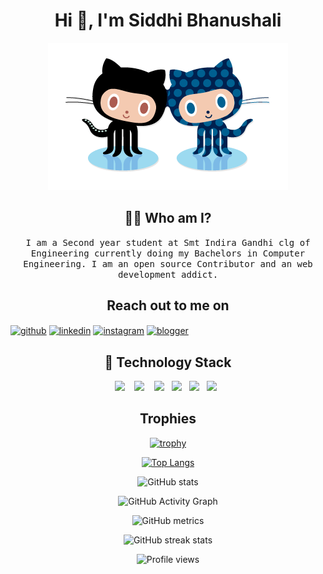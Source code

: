 <h1 align="center"> Hi 👋, I'm Siddhi Bhanushali</h1>
<p align="center">
    <a href="https://github.com/siddhi-244"><img src="forkit.gif "/></a> 
</p>
<h2 align="center"> 👨‍💻 Who am I?</h2>
<p align="center">
  <samp>I am a Second year student at Smt Indira Gandhi clg of Engineering currently doing my Bachelors in Computer Engineering. 
I am an open source Contributor and an web development addict.
</samp><br>
</p>


<h2 align="center">Reach out to me on </h2>

<p align="center">

[<img align="center" src='https://cdn.jsdelivr.net/npm/simple-icons@3.0.1/icons/github.svg' alt='github' height='40'>](https://github.com/Siddhi-244) 
[<img align="center" src='https://cdn.jsdelivr.net/npm/simple-icons@3.0.1/icons/linkedin.svg' alt='linkedin' height='40'>](https://www.linkedin.com/in/siddhi-bhanushali-4178591b2/) 
[<img align="center" src='https://cdn.jsdelivr.net/npm/simple-icons@3.0.1/icons/instagram.svg' alt='instagram' height='40'>](https://www.instagram.com/Siddhibhanushali1234/) 
[<img align="center" src='https://cdn.jsdelivr.net/npm/simple-icons@3.0.1/icons/blogger.svg' alt='blogger' height='40'>](https://pirogrammer1.blogspot.com)
</p>
<h2 align="center"> 🔭 Technology Stack</h2>

<p align="center">
  <img src="https://img.shields.io/badge/node.js%20-%2343853D.svg?&style=for-the-badge&logo=node.js&logoColor=white" />&nbsp;&nbsp;&nbsp;
    <img src="https://img.shields.io/badge/html5%20-%2343853D.svg?&style=for-the-badge&logo=html5&logoColor=white"     />&nbsp;&nbsp;&nbsp;
<img src="https://img.shields.io/badge/css3%20-%2343853D.svg?&style=for-the-badge&logo=css3&logoColor=white " />&nbsp;&nbsp;
<img src="https://img.shields.io/badge/javascript%20-%2343853D.svg?&style=for-the-badge&logo=javascript&logoColor=white " />&nbsp;&nbsp;
<img src="https://img.shields.io/badge/python%20-%2342853D.svg?&style=for-the-badge&logo=python&logoColor=white" />&nbsp;&nbsp; 
<img src="https://img.shields.io/badge/git%20-%231572B6.svg?&style=for-the-badge&logo=git&logoColor=white" />&nbsp;&nbsp;
 </p>
 
 <h2 align="center">Trophies</h2>
<div align="center">
    
[![trophy](https://github-profile-trophy.vercel.app/?username=Siddhi-244)](https://github.com/ryo-ma/github-profile-trophy)
</div>
<div align="center">
    
[![Top Langs](https://github-readme-stats.vercel.app/api/top-langs/?username=Siddhi-244)](https://github.com/anuraghazra/github-readme-stats)
    </div> 
    
<div align="center">
    
![GitHub stats](https://github-readme-stats.vercel.app/api?username=Siddhi-244&show_icons=true)  
<div>
    
 <div align="center">
     
![GitHub Activity Graph](https://activity-graph.herokuapp.com/graph?username=Siddhi-244)  
</div>
    
<div align="center">
    
![GitHub metrics](https://metrics.lecoq.io/Siddhi-244)  
</div>
    
<div align="center">
    
![GitHub streak stats](https://github-readme-streak-stats.herokuapp.com/?user=Siddhi-244)  
</div>
    
<div align="center">
        
![Profile views](https://gpvc.arturio.dev/Siddhi-244)  
 </div>
